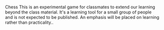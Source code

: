  Chess
This is an experimental game for classmates to extend our learning beyond the class material. It's a learning tool for a small group of people and is not expected to be published. An emphasis will be placed on learning rather than practicality..

